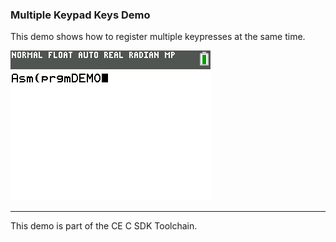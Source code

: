 ### Multiple Keypad Keys Demo

This demo shows how to register multiple keypresses at the same time.

![Screenshot](screenshot.gif)

---

This demo is part of the CE C SDK Toolchain.
